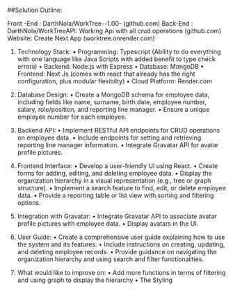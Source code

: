 ##Solution Outline:

Front -End : DarthNola/WorkTree--1.00- (github.com) 
Back-End : DarthNola/WorkTreeAPI: Working Api with all crud operations (github.com)
Website: Create Next App (worktree.onrender.com)
1.	Technology Stack:
•	Programming: Typescript (Ability to do everything with one language like Java Scripts with added benefit to type check errors)
•	Backend: Node.js with Express 
•	Database: MongoDB 
•	Frontend: Next Js (comes with react that already has the right configuration, plus modular flexibilty)
•	Cloud Platform: Render.com
2.	Database Design:
•	Create a MongoDB schema for employee data, including fields like name, surname, birth date, employee number, salary, role/position, and reporting line manager.
•	Ensure a unique employee number for each employee.

3.	Backend API:
•	Implement RESTful API endpoints for CRUD operations on employee data.
•	Include endpoints for setting and retrieving reporting line manager information.
•	Integrate Gravatar API for avatar profile pictures.
4.	Frontend Interface:
•	Develop a user-friendly UI using React.
•	Create forms for adding, editing, and deleting employee data.
•	Display the organization hierarchy in a visual representation (e.g., tree or graph structure).
•	Implement a search feature to find, edit, or delete employee data.
•	Provide a reporting table or list view with sorting and filtering options.
5.	Integration with Gravatar:
•	Integrate Gravatar API to associate avatar profile pictures with employee data.
•	Display avatars in the UI.

6.	User Guide:
•	Create a comprehensive user guide explaining how to use the system and its features.
•	Include instructions on creating, updating, and deleting employee records.
•	Provide guidance on navigating the organization hierarchy and using search and filter functionalities.
7.	What would like to improve on:
•	Add more functions in terms of filtering and using graph to display the hierarchy
•	The Styling 


